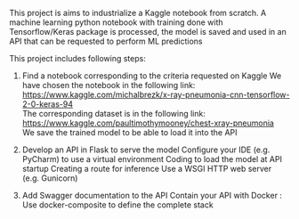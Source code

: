 This project is aims to industrialize a Kaggle notebook from scratch.
A machine learning python notebook with training done with Tensorflow/Keras package is processed, 
the model is saved and used in an API that can be requested to perform ML predictions

This project includes following steps:
1. Find a notebook corresponding to the criteria requested on Kaggle
We have chosen the notebook in the following link:
https://www.kaggle.com/michalbrezk/x-ray-pneumonia-cnn-tensorflow-2-0-keras-94
 <br/>The corresponding dataset is in the following link:
 https://www.kaggle.com/paultimothymooney/chest-xray-pneumonia
 <br/> We save the trained model to be able to load it into the API

2. Develop an API in Flask to serve the model
Configure your IDE (e.g. PyCharm) to use a virtual environment
Coding to load the model at API startup
Creating a route for inference
Use a WSGI HTTP web server (e.g. Gunicorn)
3. Add Swagger documentation to the API
Contain your API with Docker :
  Use docker-composite to define the complete stack